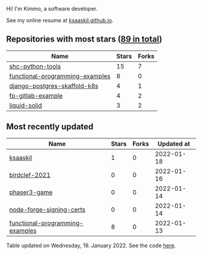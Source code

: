 Hi! I'm Kimmo, a software developer.

See my online resume at [ksaaskil.github.io](https://ksaaskil.github.io).

<!-- repositories starts -->

## Repositories with most stars ([89 in total](https://github.com/ksaaskil?tab=repositories))
| Name        | Stars           | Forks  |
| ------------- |-------------| -----|
|[shc-python-tools](https://github.com/ksaaskil/shc-python-tools)|15|7
|[functional-programming-examples](https://github.com/ksaaskil/functional-programming-examples)|8|0
|[django-postgres-skaffold-k8s](https://github.com/ksaaskil/django-postgres-skaffold-k8s)|4|1
|[fp-gitlab-example](https://github.com/ksaaskil/fp-gitlab-example)|4|2
|[liquid-solid](https://github.com/ksaaskil/liquid-solid)|3|2

<!-- repositories ends -->
<!-- recent_repositories starts -->

## Most recently updated
| Name        | Stars           | Forks  | Updated at
| ------------- |-------------| -----|-----|
|[ksaaskil](https://github.com/ksaaskil/ksaaskil)|1|0|2022-01-18
|[birdclef-2021](https://github.com/ksaaskil/birdclef-2021)|0|0|2022-01-16
|[phaser3-game](https://github.com/ksaaskil/phaser3-game)|0|0|2022-01-14
|[node-forge-signing-certs](https://github.com/ksaaskil/node-forge-signing-certs)|0|0|2022-01-14
|[functional-programming-examples](https://github.com/ksaaskil/functional-programming-examples)|8|0|2022-01-13

<!-- recent_repositories ends -->
<!-- updated_at starts -->
Table updated on Wednesday, 19. January 2022. See the code [here](https://github.com/ksaaskil/ksaaskil).
<!-- updated_at ends -->
